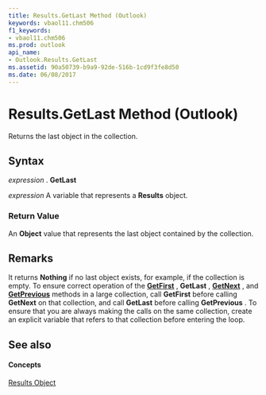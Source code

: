 ```yaml
---
title: Results.GetLast Method (Outlook)
keywords: vbaol11.chm506
f1_keywords:
- vbaol11.chm506
ms.prod: outlook
api_name:
- Outlook.Results.GetLast
ms.assetid: 90a50739-b9a9-92de-516b-1cd9f3fe8d50
ms.date: 06/08/2017
---
```



# Results.GetLast Method (Outlook)

Returns the last object in the collection. 


## Syntax

 _expression_ . **GetLast**

 _expression_ A variable that represents a **Results** object.


### Return Value

An **Object** value that represents the last object contained by the collection.


## Remarks

It returns **Nothing** if no last object exists, for example, if the collection is empty. To ensure correct operation of the **[GetFirst](results-getfirst-method-outlook.md)** , **GetLast** , **[GetNext](results-getnext-method-outlook.md)** , and **[GetPrevious](results-getprevious-method-outlook.md)** methods in a large collection, call **GetFirst** before calling **GetNext** on that collection, and call **GetLast** before calling **GetPrevious** . To ensure that you are always making the calls on the same collection, create an explicit variable that refers to that collection before entering the loop.


## See also


#### Concepts


[Results Object](results-object-outlook.md)

